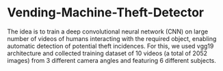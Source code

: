 # Vending-Machine-Theft-Detector
The idea is to train a deep convolutional neural network (CNN) on large number of videos of humans interacting with the required object, enabling automatic detection of potential theft incidences. For this, we used vgg19 architecture and collected training dataset of 10 videos (a total of 2052 images) from 3 different camera angles and featuring 6 different subjects.
